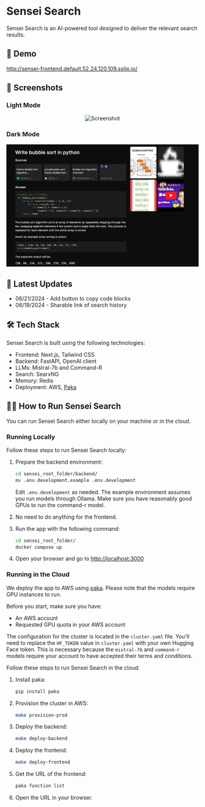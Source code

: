 # Sensei Search

Sensei Search is an AI-powered tool designed to deliver the relevant search results.

## 🎥 Demo
http://sensei-frontend.default.52.24.120.109.sslip.io/

## 📸 Screenshots


### Light Mode
<div align="center">
  <img src="./docs/screenshot.png" alt="Screenshot" max-width="600">
</div>

### Dark Mode
<div align="center">
  <img src="./docs/darkmode.png" alt="Dark Mode Screenshot" max-width="600">
</div>


## 📌 Latest Updates
- 06/21/2024 - Add button to copy code blocks
- 06/19/2024 - Sharable link of search history

## 🛠️ Tech Stack
Sensei Search is built using the following technologies:

- Frontend: Next.js, Tailwind CSS
- Backend: FastAPI, OpenAI client
- LLMs: Mistral-7b and Command-R
- Search: SearxNG
- Memory: Redis
- Deployment: AWS, [Paka](https://github.com/jjleng/paka)

## 🏃‍♂️ How to Run Sensei Search

You can run Sensei Search either locally on your machine or in the cloud.

### Running Locally

Follow these steps to run Sensei Search locally:

1. Prepare the backend environment:
    ```bash
    cd sensei_root_folder/backend/
    mv .env.development.example .env.development
    ```
    Edit `.env.development` as needed. The example environment assumes you run models through Ollama. Make sure you have reasonably good GPUs to run the command-r model.

2. No need to do anything for the frontend.

3. Run the app with the following command:
    ```bash
    cd sensei_root_folder/
    docker compose up
    ```

4. Open your browser and go to [http://localhost:3000](http://localhost:3000)

### Running in the Cloud

We deploy the app to AWS using [paka](https://github.com/jjleng/paka). Please note that the models require GPU instances to run.

Before you start, make sure you have:

- An AWS account
- Requested GPU quota in your AWS account

The configuration for the cluster is located in the `cluster.yaml` file. You'll need to replace the `HF_TOKEN` value in `cluster.yaml` with your own Hugging Face token. This is necessary because the `mistral-7b` and `command-r` models require your account to have accepted their terms and conditions.

Follow these steps to run Sensei Search in the cloud:

1. Install paka:
    ```bash
    pip install paka
    ```

2. Provision the cluster in AWS:
    ```bash
    make provision-prod
    ```

3. Deploy the backend:
    ```bash
    make deploy-backend
    ```

4. Deploy the frontend:
    ```bash
    make deploy-frontend
    ```

5. Get the URL of the frontend:
    ```bash
    paka function list
    ```

6. Open the URL in your browser.
